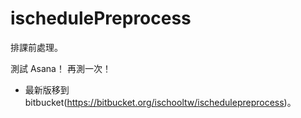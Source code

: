 ischedulePreprocess
===================

排課前處理。

測試 Asana！
再測一次！

* 最新版移到 bitbucket(https://bitbucket.org/ischooltw/ischedulepreprocess)。

